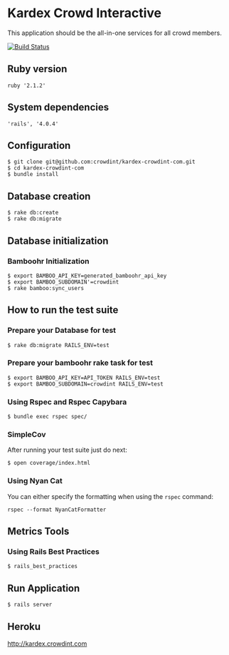 Kardex Crowd Interactive
===

This application should be the all-in-one services for all crowd members.

[![Build
Status](https://travis-ci.org/crowdint/kardex-crowdint-com.svg?branch=master)](https://travis-ci.org/crowdint/kardex-crowdint-com)

## Ruby version
	ruby '2.1.2'

## System dependencies
	'rails', '4.0.4'

## Configuration
	$ git clone git@github.com:crowdint/kardex-crowdint-com.git
	$ cd kardex-crowdint-com
	$ bundle install

## Database creation
	$ rake db:create
	$ rake db:migrate

## Database initialization
### Bamboohr Initialization
	$ export BAMBOO_API_KEY=generated_bamboohr_api_key
	$ export BAMBOO_SUBDOMAIN'=crowdint
	$ rake bamboo:sync_users 

## How to run the test suite
### Prepare your Database for test
	$ rake db:migrate RAILS_ENV=test
	
### Prepare your bamboohr rake task for test
	$ export BAMBOO_API_KEY=API_TOKEN RAILS_ENV=test
	$ export BAMBOO_SUBDOMAIN=crowdint RAILS_ENV=test
### Using Rspec and Rspec Capybara
	$ bundle exec rspec spec/

### SimpleCov

After running your test suite just do next:
	
	$ open coverage/index.html

### Using  Nyan Cat

You can either specify the formatting when using the `rspec` command:

    rspec --format NyanCatFormatter

## Metrics Tools
### Using Rails Best Practices
  	
  	$ rails_best_practices

## Run Application

	$ rails server

## Heroku

http://kardex.crowdint.com


